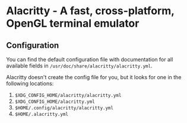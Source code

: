# Alacritty - A fast, cross-platform, OpenGL terminal emulator

## Configuration

You can find the default configuration file with documentation for all available
fields in `/usr/doc/share/alacritty/alacritty.yml`.

Alacritty doesn't create the config file for you, but it looks for one in the
following locations:

1. `$XDG_CONFIG_HOME/alacritty/alacritty.yml`
2. `$XDG_CONFIG_HOME/alacritty.yml`
3. `$HOME/.config/alacritty/alacritty.yml`
4. `$HOME/.alacritty.yml`
